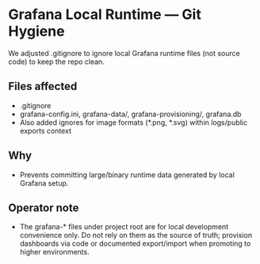 # Grafana Local Runtime — Git Hygiene

We adjusted .gitignore to ignore local Grafana runtime files (not source code) to keep the repo clean.

## Files affected
- .gitignore
- grafana-config.ini, grafana-data/, grafana-provisioning/, grafana.db
- Also added ignores for image formats (*.png, *.svg) within logs/public exports context

## Why
- Prevents committing large/binary runtime data generated by local Grafana setup.

## Operator note
- The grafana-* files under project root are for local development convenience only. Do not rely on them as the source of truth; provision dashboards via code or documented export/import when promoting to higher environments.
